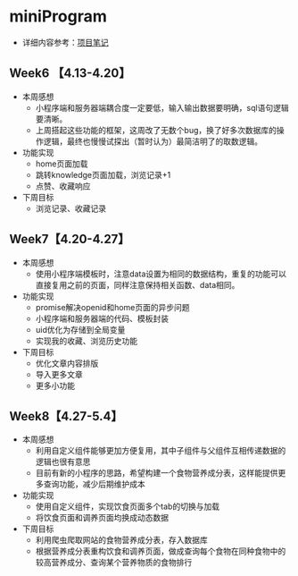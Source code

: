 # miniProgram

- 详细内容参考：[项目笔记](notes.md)

## Week6 【4.13-4.20】

- 本周感想
  - 小程序端和服务器端耦合度一定要低，输入输出数据要明确，sql语句逻辑要清晰。
  - 上周搭起这些功能的框架，这周改了无数个bug，换了好多次数据库的操作逻辑，最终也慢慢试探出（暂时认为）最简洁明了的取数逻辑。
- 功能实现
  - home页面加载
  - 跳转knowledge页面加载，浏览记录+1
  - 点赞、收藏响应
- 下周目标
  - 浏览记录、收藏记录

## Week7【4.20-4.27】

- 本周感想
  - 使用小程序端模板时，注意data设置为相同的数据结构，重复的功能可以直接复用之前的页面，同样注意保持相关函数、data相同。
- 功能实现
  - promise解决openid和home页面的异步问题
  - 小程序端和服务器端的代码、模板封装
  - uid优化为存储到全局变量
  - 实现我的收藏、浏览历史功能
- 下周目标
  - 优化文章内容排版
  - 导入更多文章
  - 更多小功能

## Week8【4.27-5.4】

- 本周感想
  - 利用自定义组件能够更加方便复用，其中子组件与父组件互相传递数据的逻辑也很有意思
  - 目前有新的小程序的思路，希望构建一个食物营养成分表，这样能提供更多查询功能，减少后期维护成本
- 功能实现
  - 使用自定义组件，实现饮食页面多个tab的切换与加载
  - 将饮食页面和调养页面均换成动态数据
- 下周目标
  - 利用爬虫爬取网站的食物营养成分表，存入数据库
  - 根据营养成分表重构饮食和调养页面，做成查询每个食物在同种食物中的较高营养成分、查询某个营养物质的食物排行

